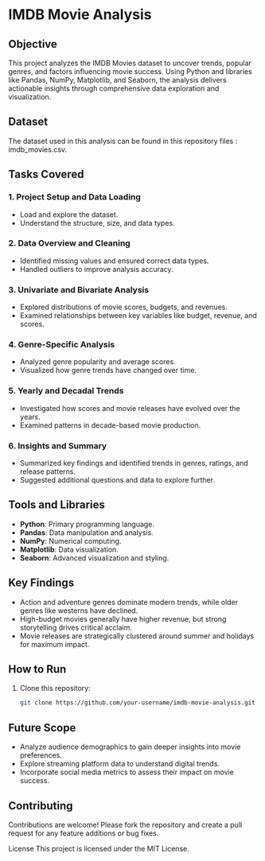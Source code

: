 # IMDB Movie Analysis  

## Objective  
This project analyzes the IMDB Movies dataset to uncover trends, popular genres, and factors influencing movie success. Using Python and libraries like Pandas, NumPy, Matplotlib, and Seaborn, the analysis delivers actionable insights through comprehensive data exploration and visualization.  

## Dataset  
The dataset used in this analysis can be found in this repository files : imdb_movies.csv.  

## Tasks Covered  
### 1. **Project Setup and Data Loading**  
- Load and explore the dataset.  
- Understand the structure, size, and data types.  

### 2. **Data Overview and Cleaning**  
- Identified missing values and ensured correct data types.  
- Handled outliers to improve analysis accuracy.  

### 3. **Univariate and Bivariate Analysis**  
- Explored distributions of movie scores, budgets, and revenues.  
- Examined relationships between key variables like budget, revenue, and scores.  

### 4. **Genre-Specific Analysis**  
- Analyzed genre popularity and average scores.  
- Visualized how genre trends have changed over time.  

### 5. **Yearly and Decadal Trends**  
- Investigated how scores and movie releases have evolved over the years.  
- Examined patterns in decade-based movie production.  

### 6. **Insights and Summary**  
- Summarized key findings and identified trends in genres, ratings, and release patterns.  
- Suggested additional questions and data to explore further.  

## Tools and Libraries  
- **Python**: Primary programming language.  
- **Pandas**: Data manipulation and analysis.  
- **NumPy**: Numerical computing.  
- **Matplotlib**: Data visualization.  
- **Seaborn**: Advanced visualization and styling.  

## Key Findings  
- Action and adventure genres dominate modern trends, while older genres like westerns have declined.  
- High-budget movies generally have higher revenue, but strong storytelling drives critical acclaim.  
- Movie releases are strategically clustered around summer and holidays for maximum impact.  

## How to Run  
1. Clone this repository:  
   ```bash  
   git clone https://github.com/your-username/imdb-movie-analysis.git  
## Future Scope
- Analyze audience demographics to gain deeper insights into movie preferences.
- Explore streaming platform data to understand digital trends.
- Incorporate social media metrics to assess their impact on movie success.

## Contributing
Contributions are welcome! Please fork the repository and create a pull request for any feature additions or bug fixes.

License
This project is licensed under the MIT License.
